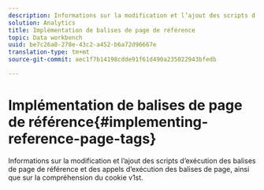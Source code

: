 ```yaml
---
description: Informations sur la modification et l’ajout des scripts d’exécution des balises de page de référence et des appels d’exécution des balises de page, ainsi que sur la compréhension du cookie v1st.
solution: Analytics
title: Implémentation de balises de page de référence
topic: Data workbench
uuid: be7c26a8-278e-43c2-a452-b6a72d96667e
translation-type: tm+mt
source-git-commit: aec1f7b14198cdde91f61d490a235022943bfedb

---
```



# Implémentation de balises de page de référence{#implementing-reference-page-tags}

Informations sur la modification et l’ajout des scripts d’exécution des balises de page de référence et des appels d’exécution des balises de page, ainsi que sur la compréhension du cookie v1st.

